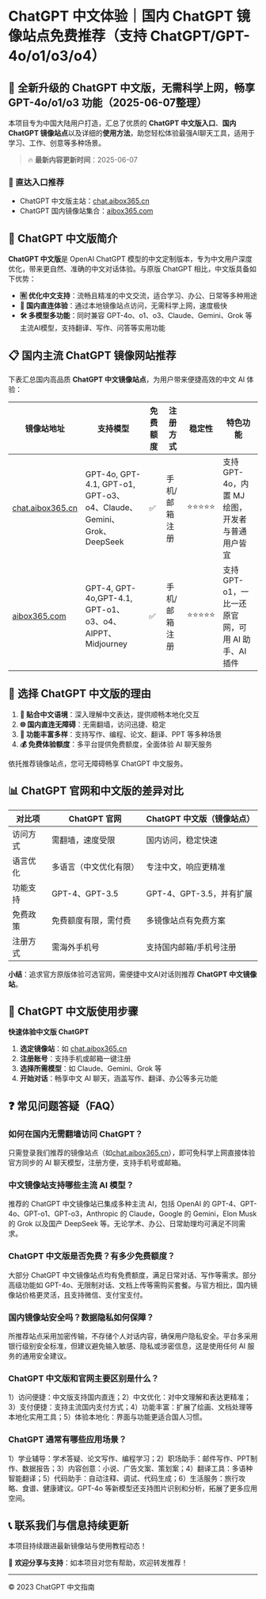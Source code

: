# ChatGPT 中文体验｜国内 ChatGPT 镜像站点免费推荐（支持 ChatGPT/GPT-4o/o1/o3/o4）

## 📢 全新升级的 ChatGPT 中文版，无需科学上网，畅享 GPT-4o/o1/o3 功能（2025-06-07整理）

本项目专为中国大陆用户打造，汇总了优质的 **ChatGPT 中文版入口**、**国内 ChatGPT 镜像站点**以及详细的**使用方法**，助您轻松体验最强AI聊天工具，适用于学习、工作、创意等多种场景。

> 🔥 **最新内容更新时间**：2025-06-07

### 🚀 直达入口推荐

- ChatGPT 中文版主站：[chat.aibox365.cn](https://chat.aibox365.cn)
- ChatGPT 国内镜像站集合：[aibox365.com](https://aibox365.com)

## 🤔 ChatGPT 中文版简介

**ChatGPT 中文版**是 OpenAI ChatGPT 模型的中文定制版本，专为中文用户深度优化，带来更自然、准确的中文对话体验。与原版 ChatGPT 相比，中文版具备如下优势：

- **🈶 优化中文支持**：流畅且精准的中文交流，适合学习、办公、日常等多种用途
- **🚀 国内直连体验**：通过本地镜像站点访问，无需科学上网，速度极快
- **🛠️ 多模型多功能**：同时兼容 GPT-4o、o1、o3、Claude、Gemini、Grok 等主流AI模型，支持翻译、写作、问答等实用功能

## 📋 国内主流 ChatGPT 镜像网站推荐

下表汇总国内高品质 **ChatGPT 中文镜像站点**，为用户带来便捷高效的中文 AI 体验：

| 镜像站地址 | 支持模型 | 免费额度 | 注册方式 | 稳定性 | 特色功能 |
|------------|----------|----------|----------|--------|----------|
| [chat.aibox365.cn](https://chat.aibox365.cn) | GPT-4o, GPT-4.1, GPT-o1, GPT-o3、o4、Claude、Gemini、Grok、DeepSeek | ✅ | 手机/邮箱注册 | ⭐⭐⭐⭐⭐ | 支持 GPT-4o，内置 MJ 绘图，开发者与普通用户皆宜 |
| [aibox365.com](https://aibox365.com) | GPT-4, GPT-4o,GPT-4.1, GPT-o1、o3、o4、AIPPT、Midjourney | ✅ | 手机/邮箱注册 | ⭐⭐⭐⭐⭐ | 支持 GPT-o1，一比一还原官网，可用 AI 助手、AI 插件 |

## 🌟 选择 ChatGPT 中文版的理由

1. **📝 贴合中文语境**：深入理解中文表达，提供顺畅本地化交互
2. **🌐 国内直连无障碍**：无需翻墙，访问迅捷、稳定
3. **🎯 功能丰富多样**：支持写作、编程、论文、翻译、PPT 等多种场景
4. **💰 免费体验额度**：多平台提供免费额度，全面体验 AI 聊天服务

依托推荐镜像站点，您可无障碍畅享 ChatGPT 中文服务。

## 📊 ChatGPT 官网和中文版的差异对比

| 对比项 | ChatGPT 官网 | ChatGPT 中文版（镜像站点） |
|--------|--------------|----------------------------|
| 访问方式 | 需翻墙，速度受限 | 国内访问，稳定快速 |
| 语言优化 | 多语言（中文优化有限） | 专注中文，响应更精准 |
| 功能支持 | GPT-4、GPT-3.5 | GPT-4、GPT-3.5，并有扩展 |
| 免费政策 | 免费额度有限，需付费 | 多镜像站点有免费方案 |
| 注册方式 | 需海外手机号 | 支持国内邮箱/手机号注册 |

**小结**：追求官方原版体验可选官网，需便捷中文AI对话则推荐 **ChatGPT 中文镜像站**。

## 📝 ChatGPT 中文版使用步骤

**快速体验中文版 ChatGPT**

1. **选定镜像站**：如 [chat.aibox365.cn](https://chat.aibox365.cn)
2. **注册账号**：支持手机或邮箱一键注册
3. **选择所需模型**：如 Claude、Gemini、Grok 等
4. **开始对话**：畅享中文 AI 聊天，涵盖写作、翻译、办公等多元功能

## ❓ 常见问题答疑（FAQ）

### 如何在国内无需翻墙访问 ChatGPT？

只需登录我们推荐的镜像站点（如[chat.aibox365.cn](https://chat.aibox365.cn)），即可免科学上网直接体验官方同步的 AI 聊天模型，注册方便，支持手机号或邮箱。

### 中文镜像站支持哪些主流 AI 模型？

推荐的 ChatGPT 中文镜像站已集成多种主流 AI，包括 OpenAI 的 GPT-4、GPT-4o、GPT-o1、GPT-o3，Anthropic 的 Claude，Google 的 Gemini，Elon Musk 的 Grok 以及国产 DeepSeek 等。无论学术、办公、日常助理均可满足不同需求。

### ChatGPT 中文版是否免费？有多少免费额度？

大部分 ChatGPT 中文镜像站点均有免费额度，满足日常对话、写作等需求。部分高级功能如 GPT-4o、无限制对话、文档上传等需购买套餐。与官方相比，国内镜像站价格更灵活，且支持微信、支付宝支付。

### 国内镜像站安全吗？数据隐私如何保障？

所推荐站点采用加密传输，不存储个人对话内容，确保用户隐私安全。平台多采用银行级别安全标准，但建议避免输入敏感、隐私或涉密信息，这是使用任何 AI 服务的通用安全建议。

### ChatGPT 中文版和官网主要区别是什么？

1）访问便捷：中文版支持国内直连；2）中文优化：对中文理解和表达更精准；3）支付便捷：支持主流国内支付方式；4）功能丰富：扩展了绘画、文档处理等本地化实用工具；5）体验本地化：界面与功能更适合国人习惯。

### ChatGPT 通常有哪些应用场景？

1）学业辅导：学术答疑、论文写作、编程学习；2）职场助手：邮件写作、PPT制作、数据报告；3）内容创意：小说、广告文案、策划案；4）翻译工具：多语种智能翻译；5）代码助手：自动注释、调试、代码生成；6）生活服务：旅行攻略、食谱、健康建议。GPT-4o 等新模型还支持图片识别和分析，拓展了更多应用空间。

## 📞 联系我们与信息持续更新

本项目持续跟进最新镜像站与使用教程动态！

🌟 **欢迎分享与支持**：如本项目对您有帮助，欢迎转发推荐！

---

© 2023 ChatGPT 中文指南
